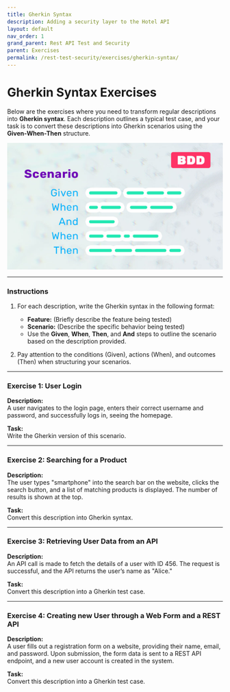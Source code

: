 ```yaml
---
title: Gherkin Syntax
description: Adding a security layer to the Hotel API
layout: default
nav_order: 1
grand_parent: Rest API Test and Security
parent: Exercises
permalink: /rest-test-security/exercises/gherkin-syntax/
---
```


# Gherkin Syntax Exercises

Below are the exercises where you need to transform regular descriptions into **Gherkin syntax**. Each description outlines a typical test case, and your task is to convert these descriptions into Gherkin scenarios using the **Given-When-Then** structure.

![Gherkin](./images/gherkin.jpg)

---

### Instructions

1. For each description, write the Gherkin syntax in the following format:
   - **Feature:** (Briefly describe the feature being tested)
   - **Scenario:** (Describe the specific behavior being tested)
   - Use the **Given**, **When**, **Then**, and **And** steps to outline the scenario based on the description provided.

2. Pay attention to the conditions (Given), actions (When), and outcomes (Then) when structuring your scenarios.

---

### Exercise 1: User Login

**Description:**  
A user navigates to the login page, enters their correct username and password, and successfully logs in, seeing the homepage.

**Task:**  
Write the Gherkin version of this scenario.

---

### Exercise 2: Searching for a Product

**Description:**  
The user types "smartphone" into the search bar on the website, clicks the search button, and a list of matching products is displayed. The number of results is shown at the top.

**Task:**  
Convert this description into Gherkin syntax.

---

### Exercise 3: Retrieving User Data from an API

**Description:**  
An API call is made to fetch the details of a user with ID 456. The request is successful, and the API returns the user’s name as "Alice."

**Task:**  
Convert this description into a Gherkin test case.

---

### Exercise 4: Creating new User through a Web Form and a REST API

**Description:**  
A user fills out a registration form on a website, providing their name, email, and password. Upon submission, the form data is sent to a REST API endpoint, and a new user account is created in the system.

**Task:**  
Convert this description into a Gherkin test case.

